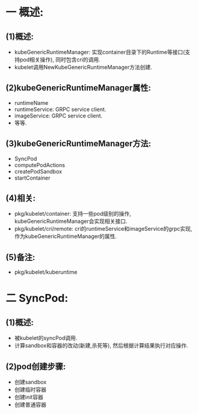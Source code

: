 # 一 概述: 
## (1)概述:
- kubeGenericRuntimeManager: 实现container目录下的Runtime等接口(支持pod相关操作), 同时包含cri的调用.
- kubelet调用NewKubeGenericRuntimeManager方法创建.

## (2)kubeGenericRuntimeManager属性:
- runtimeName
- runtimeService: GRPC service client.
- imageService: GRPC service client.
- 等等.

## (3)kubeGenericRuntimeManager方法:
- SyncPod
- computePodActions
- createPodSandbox
- startContainer

## (4)相关:
- pkg/kubelet/container: 支持一些pod级别的操作, kubeGenericRuntimeManager会实现相关接口.
- pkg/kubelet/cri/remote: cri的runtimeService和imageService的grpc实现, 作为kubeGenericRuntimeManager的属性.

## (5)备注:
- pkg/kubelet/kuberuntime

# 二 SyncPod:
## (1)概述:
- 被kubelet的syncPod调用.
- 计算sandbox和容器的改动(新建,杀死等), 然后根据计算结果执行对应操作.

## (2)pod创建步骤:
- 创建sandbox
- 创建临时容器
- 创建init容器
- 创建普通容器

